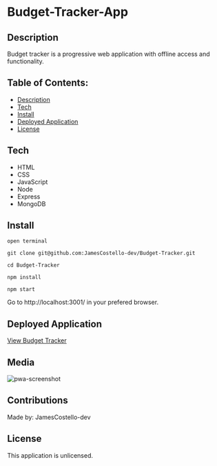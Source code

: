# Budget-Tracker-App

## Description
Budget tracker is a progressive web application with offline access and functionality.

## Table of Contents:
- [Description](#description)
- [Tech](#tech)
- [Install](#install)
- [Deployed Application](#deployed-application)
- [License](#license)

## Tech
* HTML
* CSS
* JavaScript
* Node
* Express
* MongoDB

## Install
`open terminal`

`git clone git@github.com:JamesCostello-dev/Budget-Tracker.git`

`cd Budget-Tracker`

`npm install`

`npm start`

Go to http://localhost:3001/ in your prefered browser.

## Deployed Application
[View Budget Tracker](https://pure-mesa-60741.herokuapp.com/)

## Media
![pwa-screenshot](https://user-images.githubusercontent.com/28774706/108287172-9fa5ec00-7147-11eb-86ac-058554659b43.png)

## Contributions
Made by: JamesCostello-dev

## License
This application is unlicensed.
